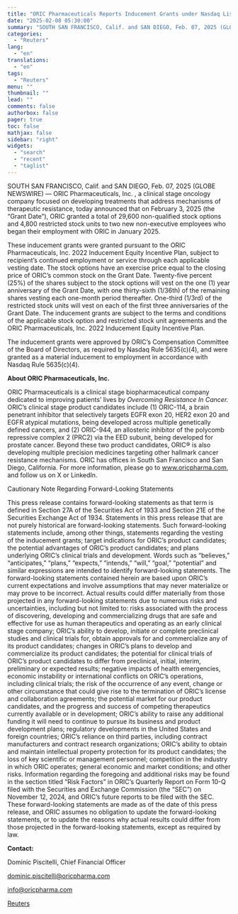 ```yaml
---
title: "ORIC Pharmaceuticals Reports Inducement Grants under Nasdaq Listing Rule 5635(c)(4)"
date: "2025-02-08 05:30:00"
summary: "SOUTH SAN FRANCISCO, Calif. and SAN DIEGO, Feb. 07, 2025 (GLOBE NEWSWIRE) — ORIC Pharmaceuticals, Inc. , a clinical stage oncology company focused on developing treatments that address mechanisms of therapeutic resistance, today announced that on February 3, 2025 (the “Grant Date”), ORIC granted a total of 29,600 non-qualified stock..."
categories:
  - "Reuters"
lang:
  - "en"
translations:
  - "en"
tags:
  - "Reuters"
menu: ""
thumbnail: ""
lead: ""
comments: false
authorbox: false
pager: true
toc: false
mathjax: false
sidebar: "right"
widgets:
  - "search"
  - "recent"
  - "taglist"
---
```


SOUTH SAN FRANCISCO, Calif. and SAN DIEGO, Feb. 07, 2025 (GLOBE NEWSWIRE) — ORIC Pharmaceuticals, Inc. , a clinical stage oncology company focused on developing treatments that address mechanisms of therapeutic resistance, today announced that on February 3, 2025 (the “Grant Date”), ORIC granted a total of 29,600 non-qualified stock options and 4,800 restricted stock units to two new non-executive employees who began their employment with ORIC in January 2025.

These inducement grants were granted pursuant to the ORIC Pharmaceuticals, Inc. 2022 Inducement Equity Incentive Plan, subject to recipient’s continued employment or service through each applicable vesting date. The stock options have an exercise price equal to the closing price of ORIC’s common stock on the Grant Date. Twenty-five percent (25%) of the shares subject to the stock options will vest on the one (1) year anniversary of the Grant Date, with one thirty-sixth (1/36th) of the remaining shares vesting each one-month period thereafter. One-third (1/3rd) of the restricted stock units will vest on each of the first three anniversaries of the Grant Date. The inducement grants are subject to the terms and conditions of the applicable stock option and restricted stock unit agreements and the ORIC Pharmaceuticals, Inc. 2022 Inducement Equity Incentive Plan.

The inducement grants were approved by ORIC’s Compensation Committee of the Board of Directors, as required by Nasdaq Rule 5635(c)(4), and were granted as a material inducement to employment in accordance with Nasdaq Rule 5635(c)(4).

**About ORIC Pharmaceuticals, Inc.**

ORIC Pharmaceuticals is a clinical stage biopharmaceutical company dedicated to improving patients’ lives by *Overcoming Resistance In Cancer.* ORIC’s clinical stage product candidates include (1) ORIC-114, a brain penetrant inhibitor that selectively targets EGFR exon 20, HER2 exon 20 and EGFR atypical mutations, being developed across multiple genetically defined cancers, and (2) ORIC-944, an allosteric inhibitor of the polycomb repressive complex 2 (PRC2) via the EED subunit, being developed for prostate cancer. Beyond these two product candidates, ORIC® is also developing multiple precision medicines targeting other hallmark cancer resistance mechanisms. ORIC has offices in South San Francisco and San Diego, California. For more information, please go to www.oricpharma.com, and follow us on X or LinkedIn.

Cautionary Note Regarding Forward-Looking Statements

This press release contains forward-looking statements as that term is defined in Section 27A of the Securities Act of 1933 and Section 21E of the Securities Exchange Act of 1934. Statements in this press release that are not purely historical are forward-looking statements. Such forward-looking statements include, among other things, statements regarding the vesting of the inducement grants; target indications for ORIC’s product candidates; the potential advantages of ORIC’s product candidates; and plans underlying ORIC’s clinical trials and development. Words such as “believes,” “anticipates,” “plans,” “expects,” “intends,” “will,” “goal,” “potential” and similar expressions are intended to identify forward-looking statements. The forward-looking statements contained herein are based upon ORIC’s current expectations and involve assumptions that may never materialize or may prove to be incorrect. Actual results could differ materially from those projected in any forward-looking statements due to numerous risks and uncertainties, including but not limited to: risks associated with the process of discovering, developing and commercializing drugs that are safe and effective for use as human therapeutics and operating as an early clinical stage company; ORIC’s ability to develop, initiate or complete preclinical studies and clinical trials for, obtain approvals for and commercialize any of its product candidates; changes in ORIC’s plans to develop and commercialize its product candidates; the potential for clinical trials of ORIC’s product candidates to differ from preclinical, initial, interim, preliminary or expected results; negative impacts of health emergencies, economic instability or international conflicts on ORIC’s operations, including clinical trials; the risk of the occurrence of any event, change or other circumstance that could give rise to the termination of ORIC’s license and collaboration agreements; the potential market for our product candidates, and the progress and success of competing therapeutics currently available or in development; ORIC’s ability to raise any additional funding it will need to continue to pursue its business and product development plans; regulatory developments in the United States and foreign countries; ORIC’s reliance on third parties, including contract manufacturers and contract research organizations; ORIC’s ability to obtain and maintain intellectual property protection for its product candidates; the loss of key scientific or management personnel; competition in the industry in which ORIC operates; general economic and market conditions; and other risks. Information regarding the foregoing and additional risks may be found in the section titled “Risk Factors” in ORIC’s Quarterly Report on Form 10-Q filed with the Securities and Exchange Commission (the “SEC”) on November 12, 2024, and ORIC’s future reports to be filed with the SEC. These forward-looking statements are made as of the date of this press release, and ORIC assumes no obligation to update the forward-looking statements, or to update the reasons why actual results could differ from those projected in the forward-looking statements, except as required by law.

**Contact:**

Dominic Piscitelli, Chief Financial Officer

dominic.piscitelli@oricpharma.com

info@oricpharma.com

[Reuters](https://www.tradingview.com/news/reuters.com,2025-02-07:newsml_GNX6n6m57:0-oric-pharmaceuticals-reports-inducement-grants-under-nasdaq-listing-rule-5635-c-4/)
